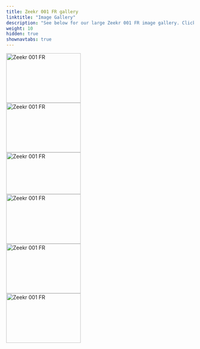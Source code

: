 ```yaml
---
title: Zeekr 001 FR gallery
linktitle: "Image Gallery"
description: "See below for our large Zeekr 001 FR image gallery. Click pictures for high-resolution versions."
weight: 10
hidden: true
shownavtabs: true
---
```

<!-- markdownlint-disable MD033 -->
<object type="image/svg+xml" data="../modelnavigation.svg"></object>
<div class="pswp-gallery pswp-grid-container" id ="my-gallery">
<div class="pswp-grid-item">
<a href="https://media.evkx.net/multimedia/models/zeekr/001/001_fr/exterior_1.jpeg"
data-pswp-src="https://media.evkx.net/multimedia/models/zeekr/001/001_fr/exterior_1.jpeg"
data-pswp-width="1280"
data-pswp-height="853" 
target="_blank">
<img src="https://media.evkx.net/multimedia/models/zeekr/001/001_fr/exterior_1_xst.jpeg" alt="Zeekr 001 FR" width="200px" height="133px" />
</a>
</div>
<div class="pswp-grid-item">
<a href="https://media.evkx.net/multimedia/models/zeekr/001/001_fr/exterior_2.jpeg"
data-pswp-src="https://media.evkx.net/multimedia/models/zeekr/001/001_fr/exterior_2.jpeg"
data-pswp-width="3000"
data-pswp-height="1999" 
target="_blank">
<img src="https://media.evkx.net/multimedia/models/zeekr/001/001_fr/exterior_2_xst.jpeg" alt="Zeekr 001 FR" width="200px" height="133px" />
</a>
</div>
<div class="pswp-grid-item">
<a href="https://media.evkx.net/multimedia/models/zeekr/001/001_fr/exterior_3.jpeg"
data-pswp-src="https://media.evkx.net/multimedia/models/zeekr/001/001_fr/exterior_3.jpeg"
data-pswp-width="2277"
data-pswp-height="1281" 
target="_blank">
<img src="https://media.evkx.net/multimedia/models/zeekr/001/001_fr/exterior_3_xst.jpeg" alt="Zeekr 001 FR" width="200px" height="112px" />
</a>
</div>
<div class="pswp-grid-item">
<a href="https://media.evkx.net/multimedia/models/zeekr/001/001_fr/exterior_4.jpeg"
data-pswp-src="https://media.evkx.net/multimedia/models/zeekr/001/001_fr/exterior_4.jpeg"
data-pswp-width="2882"
data-pswp-height="1921" 
target="_blank">
<img src="https://media.evkx.net/multimedia/models/zeekr/001/001_fr/exterior_4_xst.jpeg" alt="Zeekr 001 FR" width="200px" height="133px" />
</a>
</div>
<div class="pswp-grid-item">
<a href="https://media.evkx.net/multimedia/models/zeekr/001/001_fr/exterior_5.jpeg"
data-pswp-src="https://media.evkx.net/multimedia/models/zeekr/001/001_fr/exterior_5.jpeg"
data-pswp-width="3000"
data-pswp-height="1999" 
target="_blank">
<img src="https://media.evkx.net/multimedia/models/zeekr/001/001_fr/exterior_5_xst.jpeg" alt="Zeekr 001 FR" width="200px" height="133px" />
</a>
</div>
<div class="pswp-grid-item">
<a href="https://media.evkx.net/multimedia/models/zeekr/001/001_fr/main_1.jpeg"
data-pswp-src="https://media.evkx.net/multimedia/models/zeekr/001/001_fr/main_1.jpeg"
data-pswp-width="1280"
data-pswp-height="853" 
target="_blank">
<img src="https://media.evkx.net/multimedia/models/zeekr/001/001_fr/main_1_xst.jpeg" alt="Zeekr 001 FR" width="200px" height="133px" />
</a>
</div>
</div>
<script type="module">
  import PhotoSwipeLightbox from '/js/photoswipe-lightbox.esm.js';
    const lightbox = new PhotoSwipeLightbox({
       gallery: '#my-gallery',
        children: 'a',
        pswpModule: () => import('/js/photoswipe.esm.js')
    });
lightbox.init();
</script>
